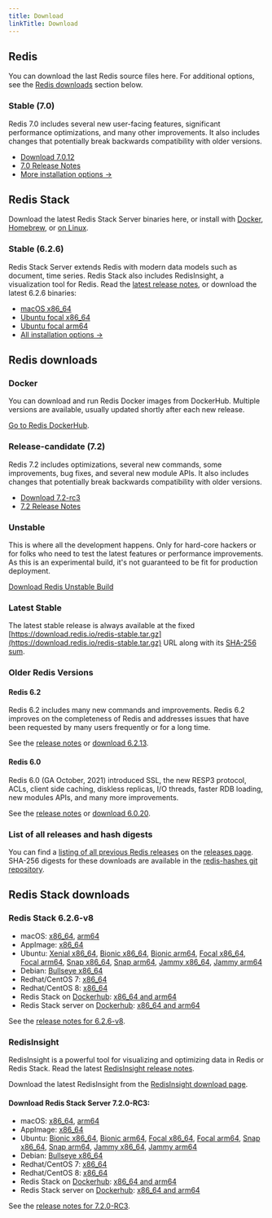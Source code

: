 ```yaml
---
title: Download
linkTitle: Download
---
```

<div class="download-cards">
<div id="download-redis">

## Redis

You can download the last Redis source files here. For additional options, see the [Redis downloads](#redis-downloads) section below.

### Stable (7.0)

Redis 7.0 includes several new user-facing features, significant performance optimizations, and many other improvements. It also includes changes that potentially break backwards compatibility with older versions.

* [Download 7.0.12](https://github.com/redis/redis/archive/7.0.12.tar.gz)
* [7.0 Release Notes](https://raw.githubusercontent.com/redis/redis/7.0/00-RELEASENOTES)
* [More installation options ->](#redis-downloads)

</div>

<div id="download-redis-stack">

## Redis Stack

Download the latest Redis Stack Server binaries here, or install with [Docker](/docs/getting-started/install-stack/docker/), [Homebrew](/docs/stack/get-started/install/mac-os), or [on Linux](/docs/stack/get-started/install/linux).

### Stable (6.2.6)

Redis Stack Server extends Redis with modern data models such as document, time series. Redis Stack also includes RedisInsight, a visualization tool for Redis. Read the [latest release notes](https://github.com/redis-stack/redis-stack/releases/tag/v6.2.6-v8), or download the latest 6.2.6 binaries:

* [macOS x86_64](https://packages.redis.io/redis-stack/redis-stack-server-6.2.6-v8.catalina.x86_64.zip)
* [Ubuntu focal x86_64](https://packages.redis.io/redis-stack/redis-stack-server-6.2.6-v8.focal.x86_64.tar.gz)
* [Ubuntu focal arm64](https://packages.redis.io/redis-stack/redis-stack-server-6.2.6-v8.focal.arm64.tar.gz)
* [All installation options ->](#redis-stack-downloads)
</div>
</div>

<div id="download-details">

## Redis downloads

### Docker

You can download and run Redis Docker images from DockerHub. Multiple versions are available, usually updated shortly after each new release.

[Go to Redis DockerHub](https://hub.docker.com/_/redis).

### Release-candidate (7.2)

Redis 7.2 includes optimizations, several new commands, some improvements, bug fixes, and several new module APIs. It also includes changes that potentially break backwards compatibility with older versions.

* [Download 7.2-rc3](https://github.com/redis/redis/archive/7.2-rc3.tar.gz)
* [7.2 Release Notes](https://raw.githubusercontent.com/redis/redis/7.2/00-RELEASENOTES)

### Unstable

This is where all the development happens. Only for hard-core hackers or for folks who need to test the latest features or performance improvements. As this is an experimental build, it's not guaranteed to be fit for production deployment.

[Download Redis Unstable Build](https://github.com/redis/redis/archive/unstable.tar.gz)

### Latest Stable

The latest stable release is always available at the fixed [https://download.redis.io/redis-stable.tar.gz](https://download.redis.io/redis-stable.tar.gz) URL along with its [SHA-256 sum](https://download.redis.io/redis-stable.tar.gz.SHA256SUM).

### Older Redis Versions

#### Redis 6.2

Redis 6.2 includes many new commands and improvements. Redis 6.2 improves on the completeness of Redis and addresses issues that have been requested by many users frequently or for a long time.

See the [release notes](https://raw.githubusercontent.com/redis/redis/6.2/00-RELEASENOTES) or [download 6.2.13](https://download.redis.io/releases/redis-6.2.13.tar.gz).

#### Redis 6.0

Redis 6.0 (GA October, 2021) introduced SSL, the new RESP3 protocol, ACLs, client side caching, diskless replicas, I/O threads, faster RDB loading, new modules APIs, and many more improvements.

See the [release notes](https://raw.githubusercontent.com/redis/redis/6.0/00-RELEASENOTES) or [download 6.0.20](https://download.redis.io/releases/redis-6.0.20.tar.gz).


### List of all releases and hash digests

You can find a [listing of all previous Redis releases](https://download.redis.io/releases/) on the [releases page](https://download.redis.io/releases/). SHA-256 digests for these downloads are available in the [redis-hashes git repository](https://github.com/redis/redis-hashes/).

## Redis Stack downloads

### Redis Stack 6.2.6-v8

* macOS: [x86_64](https://packages.redis.io/redis-stack/redis-stack-server-6.2.6-v8.catalina.x86_64.zip), [arm64](https://packages.redis.io/redis-stack/redis-stack-server-6.2.6-v8.monterey.arm64.zip)
* AppImage: [x86_64](https://packages.redis.io/redis-stack/redis-stack-server-6.2.6-v8-x86_64.AppImage)
* Ubuntu: [Xenial x86_64](https://packages.redis.io/redis-stack/redis-stack-server-6.2.6-v8.xenial.x86_64.tar.gz), [Bionic x86_64](https://packages.redis.io/redis-stack/redis-stack-server-6.2.6-v8.bionic.x86_64.tar.gz), [Bionic arm64](https://packages.redis.io/redis-stack/redis-stack-server-6.2.6-v8.bionic.arm64.tar.gz), [Focal x86_64](https://packages.redis.io/redis-stack/redis-stack-server-6.2.6-v8.focal.x86_64.tar.gz), [Focal arm64](https://packages.redis.io/redis-stack/redis-stack-server-6.2.6-v8.focal.arm64.tar.gz), [Snap x86_64](https://packages.redis.io/redis-stack/redis-stack-server-6.2.6-v8.x86_64.snap), [Snap arm64](https://packages.redis.io/redis-stack/redis-stack-server-6.2.6-v8.arm64.snap), [Jammy x86_64](https://packages.redis.io/redis-stack/redis-stack-server-6.2.6-v8.jammy.x86_64.tar.gz), [Jammy arm64](https://packages.redis.io/redis-stack/redis-stack-server-6.2.6-v8.jammy.arm64.tar.gz) 
* Debian: [Bullseye x86_64](https://packages.redis.io/redis-stack/redis-stack-server-6.2.6-v8.bullseye.x86_64.tar.gz)
* Redhat/CentOS 7: [x86_64](https://packages.redis.io/redis-stack/redis-stack-server-6.2.6-v8.rhel7.x86_64.tar.gz)
* Redhat/CentOS 8: [x86_64](https://packages.redis.io/redis-stack/redis-stack-server-6.2.6-v8.rhel8.x86_64.tar.gz)
* Redis Stack on [Dockerhub](https://hub.docker.com/u/redis): [x86_64 and arm64](https://hub.docker.com/r/redis/redis-stack)
* Redis Stack server on [Dockerhub](https://hub.docker.com/u/redis): [x86_64 and arm64](https://hub.docker.com/r/redis/redis-stack-server)

See the [release notes for 6.2.6-v8](https://github.com/redis-stack/redis-stack/releases/tag/v6.2.6-v8).

### RedisInsight

RedisInsight is a powerful tool for visualizing and optimizing data in Redis or Redis Stack. Read the latest [RedisInsight release notes](https://github.com/RedisInsight/RedisInsight/releases).

Download the latest RedisInsight from the [RedisInsight download page](https://redis.com/redis-enterprise/redis-insight/).

#### Download Redis Stack Server 7.2.0-RC3:

* macOS: [x86_64](https://packages.redis.io/redis-stack/redis-stack-server-7.2.0-RC3.catalina.x86_64.zip), [arm64](https://packages.redis.io/redis-stack/redis-stack-server-7.2.0-RC3.monterey.arm64.zip)
* AppImage: [x86_64](https://packages.redis.io/redis-stack/redis-stack-server-7.2.0-RC3-x86_64.AppImage)
* Ubuntu: [Bionic x86_64](https://packages.redis.io/redis-stack/redis-stack-server-7.2.0-RC3.bionic.x86_64.tar.gz), [Bionic arm64](https://packages.redis.io/redis-stack/redis-stack-server-7.2.0-RC3.bionic.arm64.tar.gz), [Focal x86_64](https://packages.redis.io/redis-stack/redis-stack-server-7.2.0-RC3.focal.x86_64.tar.gz), [Focal arm64](https://packages.redis.io/redis-stack/redis-stack-server-7.2.0-RC3.focal.arm64.tar.gz), [Snap x86_64](https://packages.redis.io/redis-stack/redis-stack-server-7.2.0-RC3.x86_64.snap), [Snap arm64](https://packages.redis.io/redis-stack/redis-stack-server-7.2.0-RC3.arm64.snap), [Jammy x86_64](https://packages.redis.io/redis-stack/redis-stack-server-7.2.0-RC3.jammy.x86_64.tar.gz), [Jammy arm64](https://packages.redis.io/redis-stack/redis-stack-server-7.2.0-RC3.jammy.arm64.tar.gz)
* Debian: [Bullseye x86_64](https://packages.redis.io/redis-stack/redis-stack-server-7.2.0-RC3.bullseye.x86_64.tar.gz)
* Redhat/CentOS 7: [x86_64](https://packages.redis.io/redis-stack/redis-stack-server-7.2.0-RC3.rhel7.x86_64.tar.gz)
* Redhat/CentOS 8: [x86_64](https://packages.redis.io/redis-stack/redis-stack-server-7.2.0-RC3.rhel8.x86_64.tar.gz)
* Redis Stack on [Dockerhub](https://hub.docker.com/u/redis): [x86_64 and arm64](https://hub.docker.com/r/redis/redis-stack)
* Redis Stack server on [Dockerhub](https://hub.docker.com/u/redis): [x86_64 and arm64](https://hub.docker.com/r/redis/redis-stack-server)

See the [release notes for 7.2.0-RC3](https://github.com/redis-stack/redis-stack/releases/tag/v7.2.0-rc3).
  

</div>
